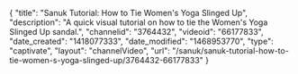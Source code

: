 {
    "title": "Sanuk Tutorial: How to Tie Women's Yoga Slinged Up",
    "description": "A quick visual tutorial on how to tie the Women's Yoga Slinged Up sandal.",
    "channelid": "3764432",
    "videoid": "66177833",
    "date_created": "1418077333",
    "date_modified": "1468953770",
    "type": "captivate",
    "layout": "channelVideo",
    "url": "\/sanuk\/sanuk-tutorial-how-to-tie-women-s-yoga-slinged-up\/3764432-66177833"
}